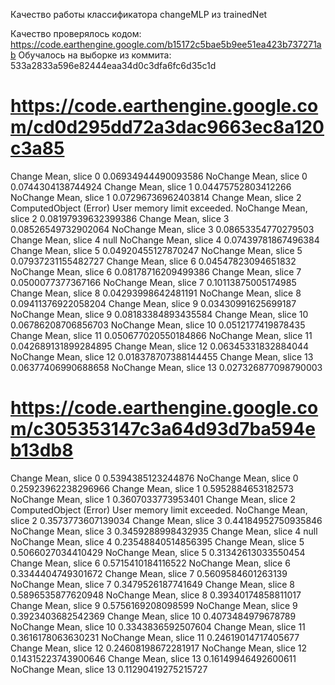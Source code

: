 Качество работы классификатора changeMLP из trainedNet

Качество проверялось кодом: https://code.earthengine.google.com/b15172c5bae5b9ee51ea423b737271ab
Обучалось на выборке из коммита: 533a2833a596e82444eaa34d0c3dfa6fc6d35c1d


https://code.earthengine.google.com/cd0d295dd72a3dac9663ec8a120c3a85
====================================================================

Change Mean, slice 0
0.06934944490093586
NoChange Mean, slice 0
0.0744304138744924
Change Mean, slice 1
0.04475752803412266
NoChange Mean, slice 1
0.07296736962403814
Change Mean, slice 2
ComputedObject (Error)
User memory limit exceeded.
NoChange Mean, slice 2
0.08197939632399386
Change Mean, slice 3
0.08526549732902064
NoChange Mean, slice 3
0.08653354770279503
Change Mean, slice 4
null
NoChange Mean, slice 4
0.07439781867496384
Change Mean, slice 5
0.04920455127870247
NoChange Mean, slice 5
0.07937231155482727
Change Mean, slice 6
0.04547823094651832
NoChange Mean, slice 6
0.08178716209499386
Change Mean, slice 7
0.0500077377367166
NoChange Mean, slice 7
0.10113875005174985
Change Mean, slice 8
0.04293998642481191
NoChange Mean, slice 8
0.09411376922058204
Change Mean, slice 9
0.03430991625699187
NoChange Mean, slice 9
0.08183384893435584
Change Mean, slice 10
0.06786208706856703
NoChange Mean, slice 10
0.0512177419878435
Change Mean, slice 11
0.050677020550184866
NoChange Mean, slice 11
0.042689131899284895
Change Mean, slice 12
0.06345331832884044
NoChange Mean, slice 12
0.018378707388144455
Change Mean, slice 13
0.06377406990688658
NoChange Mean, slice 13
0.027326877098790003


https://code.earthengine.google.com/c305353147c3a64d93d7ba594eb13db8
====================================================================

Change Mean, slice 0
0.5394385123244876
NoChange Mean, slice 0
0.25923962238296966
Change Mean, slice 1
0.5952884653182573
NoChange Mean, slice 1
0.3607033773953401
Change Mean, slice 2
ComputedObject (Error)
User memory limit exceeded.
NoChange Mean, slice 2
0.3573773607139034
Change Mean, slice 3
0.44184952750935846
NoChange Mean, slice 3
0.3459288998432935
Change Mean, slice 4
null
NoChange Mean, slice 4
0.23548840514856395
Change Mean, slice 5
0.5066027034410429
NoChange Mean, slice 5
0.31342613033550454
Change Mean, slice 6
0.5715410184116522
NoChange Mean, slice 6
0.3344404749301672
Change Mean, slice 7
0.5609584601263139
NoChange Mean, slice 7
0.3479526187741649
Change Mean, slice 8
0.5896535877620948
NoChange Mean, slice 8
0.39340174858811017
Change Mean, slice 9
0.5756169208098599
NoChange Mean, slice 9
0.3923403682542369
Change Mean, slice 10
0.4073484979678789
NoChange Mean, slice 10
0.3343836592507604
Change Mean, slice 11
0.3616178063630231
NoChange Mean, slice 11
0.24619014717405677
Change Mean, slice 12
0.24608198672281917
NoChange Mean, slice 12
0.14315223743900646
Change Mean, slice 13
0.16149946492600611
NoChange Mean, slice 13
0.11290419275215727
